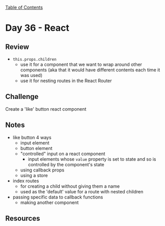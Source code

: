 [Table of Contents](/README.md)

# Day 36 - React

## Review
- `this.props.children`
  - use it for a component that we want to wrap around other components (aka that it would have different contents each time it was used)
  - use it for nesting routes in the React Router

## Challenge
Create a 'like' button react component

## Notes
- like button 4 ways
  - input element
  - button element
  - "controlled" input on a react component
    - input elements whose `value` property is set to state and so is controlled by the component's state
  - using callback props
  - using a store
- index routes
  - for creating a child without giving them a name
  - used as the 'default' value for a route with nested children
- passing specific data to callback functions
  - making another component

## Resources
